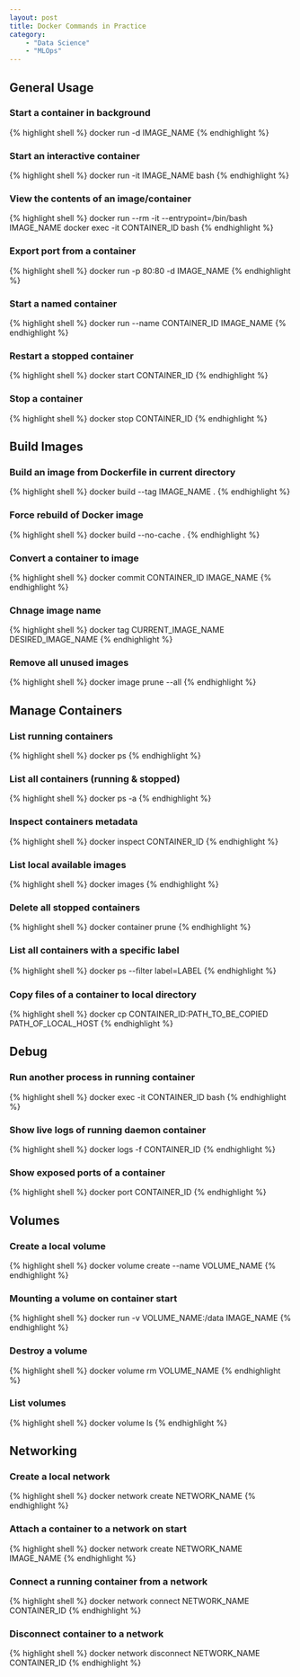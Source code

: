 ```yaml
---
layout: post
title: Docker Commands in Practice
category: 
    - "Data Science"
    - "MLOps"
---
```


## General Usage

### Start a container in background
{% highlight shell %}
docker run -d IMAGE_NAME
{% endhighlight %}

### Start an interactive container
{% highlight shell %}
docker run -it IMAGE_NAME bash
{% endhighlight %}

### View the contents of an image/container
{% highlight shell %}
docker run --rm -it --entrypoint=/bin/bash IMAGE_NAME
docker exec -it CONTAINER_ID bash
{% endhighlight %}

### Export port from a container
{% highlight shell %}
docker run -p 80:80 -d IMAGE_NAME
{% endhighlight %}

### Start a named container
{% highlight shell %}
docker run --name CONTAINER_ID IMAGE_NAME
{% endhighlight %}

### Restart a stopped container
{% highlight shell %}
docker start CONTAINER_ID
{% endhighlight %}

### Stop a container
{% highlight shell %}
docker stop CONTAINER_ID
{% endhighlight %}


## Build Images

### Build an image from Dockerfile in current directory
{% highlight shell %}
docker build --tag IMAGE_NAME .
{% endhighlight %}

### Force rebuild of Docker image
{% highlight shell %}
docker build --no-cache .
{% endhighlight %}

### Convert a container to image
{% highlight shell %}
docker commit CONTAINER_ID IMAGE_NAME
{% endhighlight %}

### Chnage image name
{% highlight shell %}
docker tag CURRENT_IMAGE_NAME DESIRED_IMAGE_NAME
{% endhighlight %}

### Remove all unused images
{% highlight shell %}
docker image prune --all
{% endhighlight %}



## Manage Containers

### List running containers
{% highlight shell %}
docker ps
{% endhighlight %}

### List all containers (running & stopped)
{% highlight shell %}
docker ps -a
{% endhighlight %}

### Inspect containers metadata
{% highlight shell %}
docker inspect CONTAINER_ID
{% endhighlight %}

### List local available images
{% highlight shell %}
docker images
{% endhighlight %}

### Delete all stopped containers
{% highlight shell %}
docker container prune
{% endhighlight %}

### List all containers with a specific label
{% highlight shell %}
docker ps --ﬁlter label=LABEL
{% endhighlight %}

### Copy files of a container to local directory
{% highlight shell %}
docker cp CONTAINER_ID:PATH_TO_BE_COPIED PATH_OF_LOCAL_HOST
{% endhighlight %}


## Debug

### Run another process in running container
{% highlight shell %}
docker exec -it CONTAINER_ID bash
{% endhighlight %}

### Show live logs of running daemon container
{% highlight shell %}
docker logs -f CONTAINER_ID
{% endhighlight %}

### Show exposed ports of a container
{% highlight shell %}
docker port CONTAINER_ID
{% endhighlight %}


## Volumes

### Create a local volume
{% highlight shell %}
docker volume create --name VOLUME_NAME
{% endhighlight %}

### Mounting a volume on container start
{% highlight shell %}
docker run -v VOLUME_NAME:/data IMAGE_NAME
{% endhighlight %}

### Destroy a volume
{% highlight shell %}
docker volume rm VOLUME_NAME
{% endhighlight %}

### List volumes
{% highlight shell %}
docker volume ls
{% endhighlight %}


## Networking

### Create a local network
{% highlight shell %}
docker network create NETWORK_NAME
{% endhighlight %}

### Attach a container to a network on start
{% highlight shell %}
docker network create NETWORK_NAME IMAGE_NAME
{% endhighlight %}

### Connect a running container from a network
{% highlight shell %}
docker network connect NETWORK_NAME CONTAINER_ID
{% endhighlight %}

### Disconnect container to a network
{% highlight shell %}
docker network disconnect NETWORK_NAME CONTAINER_ID
{% endhighlight %}
